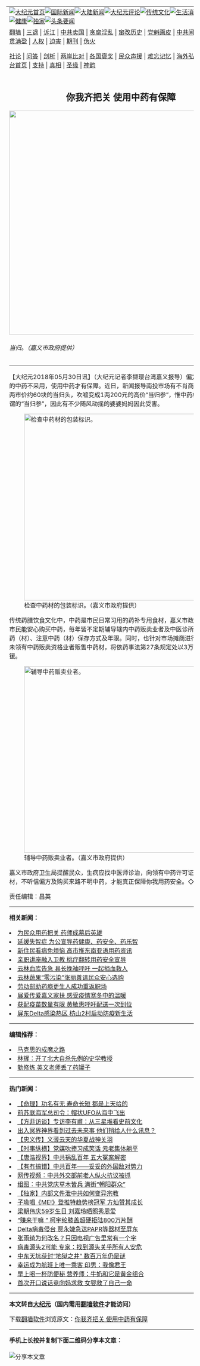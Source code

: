 <a name="1" id="1" target="_blank"></a><span id="1"></span>
<table align=center border="0"><tr><td colspan="2" VALIGN=TOP><a href="https://github.com/yzxnzi3171/djy/blob/master/gb/nf1351518.md#1"><img src="https://raw.githubusercontent.com/yzxnzi3171/www/master/t/djy/1.jpg" title="大纪元首页" alt="大纪元首页"></a><a href="https://github.com/yzxnzi3171/djy/blob/master/gb/n24hr.md#1"><img src="https://raw.githubusercontent.com/yzxnzi3171/www/master/t/djy/3.jpg" title="国际新闻" alt="国际新闻"></a><a href="https://github.com/yzxnzi3171/djy/blob/master/gb/nsc413.md#1"><img src="https://raw.githubusercontent.com/yzxnzi3171/www/master/t/djy/4.jpg" title="大陆新闻" alt="大陆新闻"></a><a href="https://github.com/yzxnzi3171/djy/blob/master/gb/news392.md#1"><img src="https://raw.githubusercontent.com/yzxnzi3171/www/master/t/djy/5.jpg" title="大纪元评论" alt="大纪元评论"></a><a href="https://github.com/yzxnzi3171/djy/blob/master/gb/news2007.md#1"><img src="https://raw.githubusercontent.com/yzxnzi3171/www/master/t/djy/6.jpg" title="传统文化" alt="传统文化"></a><a href="https://github.com/yzxnzi3171/djy/blob/master/gb/news2008.md#1"><img src="https://raw.githubusercontent.com/yzxnzi3171/www/master/t/djy/7.jpg" title="生活消费" alt="生活消费"></a><a href="https://github.com/yzxnzi3171/djy/blob/master/gb/ncyule.md#1"><img src="https://raw.githubusercontent.com/yzxnzi3171/www/master/t/djy/8.jpg" title="娱乐休闲" alt="娱乐休闲"></a><a href="https://github.com/yzxnzi3171/djy/blob/master/gb/nsc1002.md#1"><img src="https://raw.githubusercontent.com/yzxnzi3171/www/master/t/djy/9.jpg" title="健康" alt="健康"></a><a href="https://github.com/yzxnzi3171/djy/blob/master/gb/nf6092.md#1"><img src="https://raw.githubusercontent.com/yzxnzi3171/www/master/t/djy/10a.jpg" title="独家" alt="独家"></a><a href="https://github.com/yzxnzi3171/djy/blob/master/gb/nf4514.md#1"><img src="https://raw.githubusercontent.com/yzxnzi3171/www/master/t/djy/12a.jpg" title="头条要闻" alt="头条要闻"></a></td></tr>
<tr><td colspan="2" VALIGN=TOP><a target="_blank" href="https://github.com/yzxnzi3171/www/blob/master/README.md?zsrh#1">翻墙</a> | <a target="_blank" href="https://github.com/yzxnzi3171/djy/blob/master/gb/nf5657.md#1">三退</a> | <a target="_blank" href="https://github.com/yzxnzi3171/djy/blob/master/gb/nf6124.md#1">诉江</a> | <a target="_blank" href="https://github.com/yzxnzi3171/djy/blob/master/gb/nf1176117.md#1">中共卖国</a> | <a target="_blank" href="https://github.com/yzxnzi3171/djy/blob/master/gb/nf5773.md#1">贪腐淫乱</a> | <a target="_blank" href="https://github.com/yzxnzi3171/djy/blob/master/gb/nf1176115.md#1">窜改历史</a> | <a target="_blank" href="https://github.com/yzxnzi3171/djy/blob/master/gb/nf1176107.md#1">党魁画皮</a> | <a target="_blank" href="https://github.com/yzxnzi3171/djy/blob/master/gb/nf1320400.md#1">中共间谍</a> | <a target="_blank" href="https://github.com/yzxnzi3171/djy/blob/master/gb/nf1176114.md#1">破坏传统</a> | <a target="_blank" href="https://github.com/yzxnzi3171/ntdtv/blob/master/gb/prog447_1.md#1">恶贯满盈</a> | <a target="_blank" href="https://github.com/yzxnzi3171/djy/blob/master/gb/ncid278.md#1">人权</a> | <a target="_blank" href="https://github.com/yzxnzi3171/djy/blob/master/gb/nf1176111.md#1">迫害</a> | <a target="_blank" href="https://gitlab.com/szzdlab/mh-qikan/blob/master/README.md#1">期刊</a> | <a target="_blank" href="https://github.com/yzxnzi3171/djy/blob/master/gb/nf5562.md#1">伪火</a></p><p><a target="_blank" href="https://github.com/yzxnzi3171/djy/blob/master/gb/9p.md#1">社论</a> | <a target="_blank" href="https://github.com/yzxnzi3171/djy/blob/master/gb/nf4378.md#1">问答</a> | <a target="_blank" href="https://github.com/yzxnzi3171/djy/blob/master/gb/nf5792.md#1">剖析</a> | <a target="_blank" href="https://github.com/yzxnzi3171/djy/blob/master/gb/nf5735.md#1">两岸比对</a> | <a target="_blank" href="https://github.com/yzxnzi3171/djy/blob/master/gb/nf6119.md#1">各国褒奖</a> | <a target="_blank" href="https://github.com/yzxnzi3171/djy/blob/master/gb/nf6120.md#1">民众声援</a> | <a target="_blank" href="https://github.com/yzxnzi3171/djy/blob/master/gb/nf1188594.md#1">难忘记忆</a> | <a target="_blank" href="https://github.com/yzxnzi3171/djy/blob/master/gb/nf3180.md#1">海外弘传</a> | <a target="_blank" href="https://github.com/yzxnzi3171/djy/blob/master/gb/nf5410.md#1">万人上访</a> | <a target="_blank" href="https://github.com/yzxnzi3171/www/blob/master/README.md?zsrh#1">平台首页</a> | <a target="_blank" href="https://github.com/yzxnzi3171/djy/blob/master/gb/nf4386.md#1">支持</a> | <a target="_blank" href="https://github.com/yzxnzi3171/djy/blob/master/gb/nf4389.md#1">真相</a> | <a target="_blank" href="https://github.com/yzxnzi3171/djy/blob/master/gb/nf5790.md#1">圣缘</a> | <a target="_blank" href="https://github.com/yzxnzi3171/djy/blob/master/gb/nf4786.md#1">神韵</a></td></tr>
<tr><td VALIGN=TOP width="626"><h2 align=center>你我齐把关  使用中药有保障</h2>
<img width="600" src="https://i.epochtimes.com/assets/uploads/2018/05/e4318426879f5759db51143837d9b031-600x400.jpg" />
<h6>当归。（嘉义市政府提供）
</h6>
<hr>
<p>【大纪元2018年05月30日讯】（大纪元记者李撷璎台湾嘉义报导）偏方及来路不明的<ahref="https://github.com/yzxnzi3171/djy/blob/master/gb/tag/%E4%B8%AD%E8%8D%AF.md#1">中药</a>不采用，使用中药才有保障。近日，新闻报导南投市场有不肖商人，把原本一两市价约60块的当归头，吹嘘变成1两200元的高价“当归参”，惟<ahref="https://github.com/yzxnzi3171/djy/blob/master/gb/tag/%E4%B8%AD%E8%8D%AF%E6%9D%90.md#1">中药材</a>根本没有所谓的“当归参”，因此有不少随风动摇的婆婆妈妈因此受害。</p>
<figure id="10439829" aria-describedby="caption-10439829" style="width: 500px" class="wp-caption aligncenter"><ahref=" https://i.epochtimes.com/assets/uploads/2018/05/d9e80a7d0f9638f8d6d28fb235533012-450x338.jpg" target="_blank" rel="noreferrer noopener"> <img src="https://i.epochtimes.com/assets/uploads/2018/05/d9e80a7d0f9638f8d6d28fb235533012-450x338.jpg" alt="检查中药材的包装标识。" width="500" /></a><figcaption id="caption-10439829" class="wp-caption-text">检查<ahref="https://github.com/yzxnzi3171/djy/blob/master/gb/tag/%E4%B8%AD%E8%8D%AF.md#1">中药</a>材的包装标识。（嘉义市政府提供）</figcaption></figure>
<p>传统药膳饮食文化中，中药是市民日常习用的药补专用食材，嘉义市政府卫生局为使市民能安心购买中药，每年皆不定期辅导辖内中药贩卖业者及中医诊所需贩卖合法中药（材）、注意中药（材）保存方式及年限。同时，也针对市场摊商进行查核，如查获未领有中药贩卖资格业者贩售<ahref="https://github.com/yzxnzi3171/djy/blob/master/gb/tag/%E4%B8%AD%E8%8D%AF%E6%9D%90.md#1">中药材</a>，将依药事法第27条规定处以3万至200万元罚锾。</p>
<figure id="10439828" aria-describedby="caption-10439828" style="width: 500px" class="wp-caption aligncenter"><ahref=" https://i.epochtimes.com/assets/uploads/2018/05/fc8aa8f09feed3b3ef34386f83d6ae3b-450x450.jpg" target="_blank" rel="noreferrer noopener"> <img src="https://i.epochtimes.com/assets/uploads/2018/05/fc8aa8f09feed3b3ef34386f83d6ae3b-450x450.jpg" alt="辅导中药贩卖业者。" width="500" /></a><figcaption id="caption-10439828" class="wp-caption-text">辅导中药贩卖业者。（嘉义市政府提供）</figcaption></figure>
<p>嘉义市政府卫生局提醒民众，生病应找中医师诊治，向领有中药许可证药商购买中药材，不听信偏方及购买来路不明中药，才能真正保障你我<ahref="https://github.com/yzxnzi3171/djy/blob/master/gb/tag/%E7%94%A8%E8%8D%AF%E5%AE%89%E5%85%A8.md#1">用药安全</a>。◇</p>
<p>责任编辑：昌英</p>

<hr>


<strong>相关新闻：</strong>
<li><a href="https://github.com/yzxnzi3171/djy/blob/master/gb/17/1/18/n8716668.md#1">为民众用药把关 药师成幕后英雄</a></li>
<li><a href="https://github.com/yzxnzi3171/djy/blob/master/gb/18/1/12/n10051752.md#1">延缓失智症    为公宣导药健康、药安全、药乐智</a></li>
<li><a href="https://github.com/yzxnzi3171/djy/blob/master/gb/18/1/17/n10064774.md#1">新住民看病免烦恼 高市推东南亚语用药资讯</a></li>
<li><a href="https://github.com/yzxnzi3171/djy/blob/master/gb/18/4/23/n10328130.md#1">亲职讲座融入卫教  桃疗翻转用药安全宣导</a></li>
<li><a href="https://github.com/yzxnzi3171/djy/blob/master/gb/21/6/29/n13055829.md#1">云林血库告急 县长挽袖呼吁 一起捐血救人</a></li>
<li><a href="https://github.com/yzxnzi3171/djy/blob/master/gb/21/6/29/n13055729.md#1">云林蔬果“零污染”张丽善请民众安心选购</a></li>
<li><a href="https://github.com/yzxnzi3171/djy/blob/master/gb/21/6/29/n13055700.md#1">劳动部助药瘾更生人成功重返职场</a></li>
<li><a href="https://github.com/yzxnzi3171/djy/blob/master/gb/21/6/29/n13055695.md#1">展爱传爱嘉义家扶 感受疫情寒冬中的温暖</a></li>
<li><a href="https://github.com/yzxnzi3171/djy/blob/master/gb/21/6/29/n13055686.md#1">获配疫苗数量有限 黄敏惠呼吁配送一次到位</a></li>
<li><a href="https://github.com/yzxnzi3171/djy/blob/master/gb/21/6/29/n13055678.md#1">屏东Delta感染热区 枋山2村启动防疫新生活</a></li>
<hr>


<strong>编辑推荐：</strong>
<li><a href="https://github.com/yzxnzi3171/djy/blob/master/gb/10/11/7/n3077476.md?dfh#1" target="_blank">马克思的成魔之路</a></li><li><a href="https://github.com/tsiac2612/djy/blob/master/gb/18/8/19/n10650677.md#1" target="_blank">林辉：开了北大自杀先例的史学教授</a></li><li><a href="https://github.com/tsiac2612/djy/blob/master/gb/16/11/27/n8533521.md#1" target="_blank">勤修炼 英文老师丢了药罐子</a></li>
<hr>

<strong>热门新闻：</strong>
<li><a href="https://github.com/yzxnzi3171/djy/blob/master/gb/21/6/14/n13020876.md#1">【命理】功名有无 寿命长短 都是上天给的</a></li>
<li><a href="https://github.com/yzxnzi3171/djy/blob/master/gb/21/6/25/n13046979.md#1">前苏联海军总司令：帽状UFO从海中飞出</a></li>
<li><a href="https://github.com/yzxnzi3171/djy/blob/master/gb/21/6/26/n13048557.md#1">【方菲访谈】专访李有甫：从三星堆看史前文化</a></li>
<li><a href="https://github.com/yzxnzi3171/djy/blob/master/gb/21/6/16/n13026383.md#1">出入冥界神界看到过去未来事  他们捎给人什么讯息？</a></li>
<li><a href="https://github.com/yzxnzi3171/djy/blob/master/gb/21/6/25/n13048015.md#1">【忠义传】义薄云天的华夏战神关羽</a></li>
<li><a href="https://github.com/yzxnzi3171/djy/blob/master/gb/21/6/29/n13056792.md#1">【时事纵横】党媒吹捧习成笑话 元老集体躺平</a></li>
<li><a href="https://github.com/yzxnzi3171/djy/blob/master/gb/21/6/29/n13055714.md#1">【唐浩视界】中共祸乱百年 五大冤案解密</a></li>
<li><a href="https://github.com/yzxnzi3171/djy/blob/master/gb/21/6/29/n13055138.md#1">【有冇搞错】中共百年——妥妥的外国敌对势力</a></li>
<li><a href="https://github.com/yzxnzi3171/djy/blob/master/gb/21/6/28/n13053283.md#1">网传视频：中共外交部前老人纵火抗议被抓</a></li>
<li><a href="https://github.com/yzxnzi3171/djy/blob/master/gb/21/6/28/n13053804.md#1">组图：中共党庆草木皆兵 满街“朝阳群众”</a></li>
<li><a href="https://github.com/yzxnzi3171/djy/blob/master/gb/21/6/18/n13031727.md#1">【独家】内部文件泄中共如何变异宗教</a></li>
<li><a href="https://github.com/yzxnzi3171/djy/blob/master/gb/21/6/28/n13051912.md#1">子瑜唱《ME!》登推特趋势榜冠军 方灿赞其成长</a></li>
<li><a href="https://github.com/yzxnzi3171/djy/blob/master/gb/21/6/27/n13051398.md#1">梁朝伟庆59岁生日 刘嘉玲晒照秀恩爱</a></li>
<li><a href="https://github.com/yzxnzi3171/djy/blob/master/gb/21/6/29/n13055192.md#1">“赚来干嘛 ” 柯宇纶膝盖超硬拒陆800万片酬</a></li>
<li><a href="https://github.com/yzxnzi3171/djy/blob/master/gb/21/6/27/n13050645.md#1">Delta病毒侵台 贾永婕急送PAPR等器材至屏东</a></li>
<li><a href="https://github.com/yzxnzi3171/djy/blob/master/gb/21/6/28/n13054065.md#1">张雨绮为何改名？只因电视广告里常有一个字</a></li>
<li><a href="https://github.com/yzxnzi3171/djy/blob/master/gb/21/6/24/n13045323.md#1">病毒源头2可能 专家：找到源头关乎所有人安危</a></li>
<li><a href="https://github.com/yzxnzi3171/djy/blob/master/gb/21/6/27/n13050433.md#1">中东天坑获封“地狱之井” 数百万年仍是谜</a></li>
<li><a href="https://github.com/yzxnzi3171/djy/blob/master/gb/21/6/27/n13050609.md#1">幸运成为航班上唯一乘客 印男：我像君王</a></li>
<li><a href="https://github.com/yzxnzi3171/djy/blob/master/gb/21/6/28/n13052817.md#1">早上喝一杯防便秘 营养师：牛奶和它是黄金组合</a></li>
<li><a href="https://github.com/yzxnzi3171/djy/blob/master/gb/21/6/28/n13052117.md#1">首次开口说话竟向妈求救 女婴救了自己一命</a></li>
<hr>

<strong>本文转自<a href="https://www.epochtimes.com">大纪元</a>（国内需用<a href="https://github.com/yzxnzi3171/www/blob/master/README.md#8">翻墙软件</a>才能访问）</strong><p>下载<a href="https://github.com/yzxnzi3171/www/blob/master/README.md#8">翻墙软件</a>浏览原文：<a href="https://www.epochtimes.com/gb/18/5/30/n10439826.htm">你我齐把关  使用中药有保障</a></p><hr>

<strong>手机上长按并复制下面二维码分享本文章：</strong><br><br><img src="https://chart.apis.google.com/chart?cht=qr&chs=240x240&choe=UTF-8&chld=M|2&chl=https://github.com/yzxnzi3171/djy/blob/master/gb/18/5/30/n10439826.md%231" title="分享本文章"></td><td VALIGN=TOP><a href="https://github.com/yzxnzi3171/djy/blob/master/gb/16/1/21/n4622075.md?dfh#1" target="_blank"><img src="https://raw.githubusercontent.com/yzxnzi3171/djy/master/gb/300/wei-f1.jpg" title="中共的伪火骗局"  alt="中共的伪火骗局"></a><br><a href="https://github.com/yzxnzi3171/www/blob/master/README.md?dfh#9" target="_blank"><img src="https://raw.githubusercontent.com/yzxnzi3171/djy/master/gb/300/yong-h.jpg" title="永恒的见证"  alt="永恒的见证"></a><br><a href="https://github.com/yzxnzi3171/djy/blob/master/gb/13/9/29/n3974789.md?dfh#1" target="_blank"><img src="https://raw.githubusercontent.com/yzxnzi3171/djy/master/gb/300/shang-lnz.jpg" title="善良女子被中共投男牢"  alt="善良女子被中共投男牢"></a><br><a href="https://github.com/yzxnzi3171/djy/blob/master/gb/16/3/16/n4663449.md?dfh#1" target="_blank"><img src="https://raw.githubusercontent.com/yzxnzi3171/djy/master/gb/300/huo-z3.jpg" title="警卫目击活摘器官"  alt="警卫目击活摘器官"></a><br><a href="https://github.com/yzxnzi3171/djy/blob/master/gb/16/8/7/n8177641.md?dfh#1" target="_blank"><img src="https://raw.githubusercontent.com/yzxnzi3171/djy/master/gb/300/huo-z4.jpg" title="证人描述活摘恐怖"  alt="证人描述活摘恐怖"></a><br><a href="https://github.com/yzxnzi3171/djy/blob/master/gb/10/4/19/n2881569.md?dfh#1" target="_blank"><img src="https://raw.githubusercontent.com/yzxnzi3171/djy/master/gb/300/huo-z1.jpg" title="揭开活摘器官黑幕"  alt="揭开活摘器官黑幕"></a><br><a href="https://github.com/yzxnzi3171/djy/blob/master/gb/10/11/7/n3077476.md?dfh#1" target="_blank"><img src="https://raw.githubusercontent.com/yzxnzi3171/djy/master/gb/300/ma-ks.jpg" title="马克思的成魔之路"  alt="马克思的成魔之路"></a><br><a href="https://github.com/yzxnzi3171/djy/blob/master/gb/14/6/9/n4173977.md?dfh#1" target="_blank"><img src="https://raw.githubusercontent.com/yzxnzi3171/djy/master/gb/300/chang-zs.jpg" title="藏字石 蕴天机"  alt="藏字石 蕴天机"></a><br><a href="https://github.com/yzxnzi3171/djy/blob/master/gb/18/5/10/n10381511.md?dfh#1" target="_blank"><img src="https://raw.githubusercontent.com/yzxnzi3171/djy/master/gb/300/st1.jpg" title="关注三亿人三退"  alt="关注三亿人三退"></a><br><a href="https://github.com/yzxnzi3171/djy/blob/master/gb/18/3/21/n10237682.md?dfh#1" target="_blank"><img src="https://raw.githubusercontent.com/yzxnzi3171/djy/master/gb/300/jie-t.jpg" title="解体中共复兴中华"  alt="解体中共复兴中华"></a><br><a href="https://github.com/yzxnzi3171/djy/blob/master/gb/9/2/9/n2422991.md?dfh#1" target="_blank"><img src="https://raw.githubusercontent.com/yzxnzi3171/djy/master/gb/300/gao-zs.jpg" title="中共迫害良心律师"  alt="中共迫害良心律师"></a><br><a href="https://github.com/yzxnzi3171/djy/blob/master/gb/18/12/9/n10900044.md?dfh#1" target="_blank"><img src="https://raw.githubusercontent.com/yzxnzi3171/djy/master/gb/300/sj1.jpg" title="三百多万人举报江泽民"  alt="三百多万人举报江泽民"></a><br><a href="https://github.com/yzxnzi3171/djy/blob/master/gb/18/8/28/n10672014.md?dfh#1" target="_blank"><img src="https://raw.githubusercontent.com/yzxnzi3171/djy/master/gb/300/sj2.jpg" title="这些官员为何起诉江泽民"  alt="这些官员为何起诉江泽民"></a><br><a href="https://github.com/yzxnzi3171/djy/blob/master/gb/8/12/18/n2367165.md?dfh#1" target="_blank"><img src="https://raw.githubusercontent.com/yzxnzi3171/djy/master/gb/300/liangan.jpg" title="海峡两岸的强烈对比"  alt="海峡两岸的强烈对比"></a><br><a href="https://github.com/yzxnzi3171/djy/blob/master/gb/15/12/10/n4593139.md?dfh#1" target="_blank"><img src="https://raw.githubusercontent.com/yzxnzi3171/djy/master/gb/300/jia-ndzl.jpg" title="加拿大总理的贺信"  alt="加拿大总理的贺信"></a><br><a href="https://github.com/yzxnzi3171/djy/blob/master/gb/11/6/17/n3289382.md?dfh#1" target="_blank"><img src="https://raw.githubusercontent.com/yzxnzi3171/djy/master/gb/300/xiao-wd.jpg" title="探寻真相兼听则明"  alt="探寻真相兼听则明"></a><br><a href="https://github.com/yzxnzi3171/djy/blob/master/gb/18/10/27/n10812623.md?dfh#1" target="_blank"><img src="https://raw.githubusercontent.com/yzxnzi3171/djy/master/gb/300/yindu.jpg" title="印度媒体报道东方"  alt="印度媒体报道东方"></a><br><a href="https://github.com/yzxnzi3171/djy/blob/master/gb/18/6/9/n10469652.md?dfh#1" target="_blank"><img src="https://raw.githubusercontent.com/yzxnzi3171/djy/master/gb/300/xie-j.jpg" title="不一样的海外校园"  alt="不一样的海外校园"></a><br><a href="https://github.com/yzxnzi3171/djy/blob/master/gb/7/4/5/n1669415.md?dfh#1" target="_blank"><img src="https://raw.githubusercontent.com/yzxnzi3171/djy/master/gb/300/li-up.jpg" title="从大师到徒弟的传奇"  alt="从大师到徒弟的传奇"></a><br><a href="https://github.com/yzxnzi3171/djy/blob/master/gb/17/5/26/n9191512.md?dfh#1" target="_blank"><img src="https://raw.githubusercontent.com/yzxnzi3171/djy/master/gb/300/zfl2.jpg" title="亿万人与东方一本奇书"  alt="亿万人与东方一本奇书"></a><br><a href="https://github.com/yzxnzi3171/djy/blob/master/gb/13/11/27/n4020290.md?dfh#1" target="_blank"><img src="https://raw.githubusercontent.com/yzxnzi3171/djy/master/gb/300/zhen-h.jpg" title="大陆见不到的震撼场面"  alt="大陆见不到的震撼场面"></a><br><a href="https://github.com/yzxnzi3171/djy/blob/master/gb/15/7/17/n4482910.md?dfh#1" target="_blank"><img src="https://raw.githubusercontent.com/yzxnzi3171/djy/master/gb/300/dalu-sk.jpg" title="人心向善 大陆当初盛况"  alt="人心向善 大陆当初盛况"></a><br><a href="https://github.com/yzxnzi3171/djy/blob/master/gb/19/1/5/n10955468.md?dfh#1" target="_blank"><img src="https://raw.githubusercontent.com/yzxnzi3171/djy/master/gb/300/zfl1.jpg" title="追寻真理 这书讲什么"  alt="追寻真理 这书讲什么"></a><br><a href="https://github.com/yzxnzi3171/www/blob/master/README.md?dfh#1" target="_blank"><img src="https://raw.githubusercontent.com/yzxnzi3171/djy/master/gb/300/fq1.jpg" title="下载免费翻墙软件"  alt="下载免费翻墙软件"></a><br></td></tr></table>
